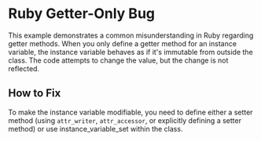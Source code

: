 # Ruby Getter-Only Bug

This example demonstrates a common misunderstanding in Ruby regarding getter methods.  When you only define a getter method for an instance variable, the instance variable behaves as if it's immutable from outside the class.  The code attempts to change the value, but the change is not reflected.

## How to Fix

To make the instance variable modifiable, you need to define either a setter method (using `attr_writer`, `attr_accessor`, or explicitly defining a setter method) or use instance_variable_set within the class.